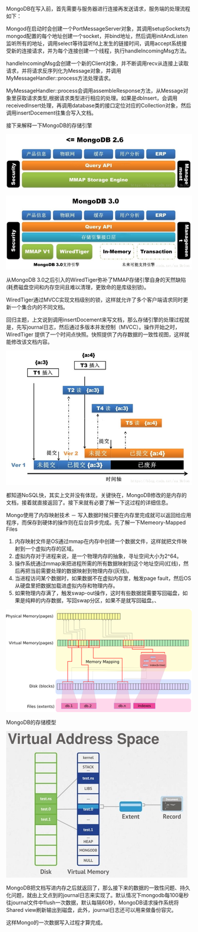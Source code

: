  MongoDB在写入前，首先需要与服务器进行连接再发送请求，服务端的处理流程如下：

Mongod在启动时会创建一个PortMessageServer对象，其调用setupSockets为mongod配置的每个地址创建一个socket，并bind地址，然后调用initAndListen监听所有的地址，调用select等待监听fd上发生的链接时间，调用accept系统接受新的连接请求，并为每个连接创建一个线程，执行handleIncomingMsg方法。

handleIncomingMsg会创建一个新的Client对象，并不断调用recv从连接上读取请求，并将请求反序列化为Message对象，并调用MyMessageHandler::process方法处理请求。

MyMessageHandler::process会调用assembleResponse方法，从Message对象里获取请求类型,根据请求类型进行相应的处理。如果是dbInsert，会调用receivedInsert处理，再调用database类的接口定位对应的Collection对象，然后调用insertDocement往集合写入文档。

接下来解释一下MongoDB的存储引擎

![img](assets/20180830211344516.jpg)

![img](assets/20180830211349313.jpg)

从MongoDB 3.0之后引入的WiredTiger弥补了MMAP存储引擎自身的天然缺陷(耗费磁盘空间和内存空间且难以清理，更致命的是库级别锁)。

WiredTiger通过MVCC实现文档级别的锁，这样就允许了多个客户端请求同时更新一个集合内的不同文档。

回归主题，上文说到调用insertDocement来写文档，那么存储引擎的处理过程就是，先写journal日志，然后通过多版本并发控制（MVCC）。操作开始之时，WiredTiger 提供了一个时间点快照。快照提供了内存数据的一致性视图，这样就能修改该文档内容。

![img](assets/20180830210746645.jpg)

都知道NoSQL快，其实上文并没有体现，关键快在，MongoDB修改的是内存的文档，接着就直接返回了。接下来就有必要了解一下这过程的详细信息。

Mongo使用了内存映射技术 － 写入数据时候只要在内存里完成就可以返回给应用程序，而保存到硬体的操作则在后台异步完成。先了解一下Memeory-Mapped Files

1. 内存映射文件是OS通过mmap在内存中创建一个数据文件，这样就把文件映射到一个虚拟内存的区域。
2. 虚拟内存对于进程来说，是一个物理内存的抽象，寻址空间大小为2^64。
3. 操作系统通过mmap来把进程所需的所有数据映射到这个地址空间(红线)，然后再把当前需要处理的数据映射到物理内存(灰线)。
4. 当进程访问某个数据时，如果数据不在虚拟内存里，触发page fault，然后OS从硬盘里把数据加载进虚拟内存和物理内存。
5. 如果物理内存满了，触发swap-out操作，这时有些数据就需要写回磁盘，如果是纯粹的内存数据，写回swap分区，如果不是就写回磁盘。、

![img](assets/13172853-be5f9db5554f4dbcba2b5a5e6ab538ec.png)


MongoDB的存储模型

![img](assets/14112916-de9fe4d822ee403a94a11c87605e3799.png)

MongoDB把文档写进内存之后就返回了，那么接下来的数据的一致性问题、持久化问题，就由上文点到的journal日志来实现了。默认情况下mongodb每100毫秒往journal文件中flush一次数据，默认每隔60秒，MongoDB请求操作系统将Shared view刷新输出到磁盘，此外，journal日志还可以用来做备份容灾。

这样Mongo的一次数据写入过程才算完成。